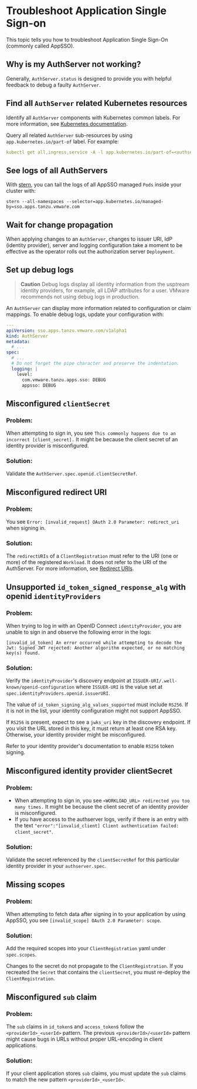 # Troubleshoot Application Single Sign-on

This topic tells you how to troubleshoot Application Single Sign-On (commonly called AppSSO).

## Why is my AuthServer not working?

Generally, `AuthServer.status` is designed to provide you with helpful feedback to debug a faulty `AuthServer`.

## <a id="find-k8s-resources"></a> Find all `AuthServer` related Kubernetes resources

Identify all `AuthServer` components with Kubernetes common labels. For more information,
see [Kubernetes documentation](https://kubernetes.io/docs/concepts/overview/working-with-objects/common-labels/#labels).

Query all related `AuthServer` sub-resources by using `app.kubernetes.io/part-of` label. For example:

```yaml
kubectl get all,ingress,service -A -l app.kubernetes.io/part-of=<authserver-name>
```

## <a id="logs"></a> See logs of all AuthServers

With [stern](https://github.com/stern/stern), you can tail the logs of all AppSSO 
managed `Pods` inside your cluster with:

```shell
stern --all-namespaces --selector=app.kubernetes.io/managed-by=sso.apps.tanzu.vmware.com
```

## <a id="propagation"></a> Wait for change propagation

When applying changes to an `AuthServer`, changes to issuer URI, IdP (identity provider), 
server and logging configuration take a moment to be effective as the operator rolls out 
the authorization server `Deployment`.

## <a id="debug"></a> Set up debug logs

> **Caution** Debug logs display all identity information from the usptream
> identity providers, for example, all LDAP attributes for a user. 
> VMware recommends not using debug logs in production.

An `AuthServer` can display more information related to configuration or claim mappings. 
To enable debug logs, update your configuration with:

```yaml
---
apiVersion: sso.apps.tanzu.vmware.com/v1alpha1
kind: AuthServer
metadata:
  # ...
spec:
  # ...
  # Do not forget the pipe character and preserve the indentation.
  logging: |
    level:
      com.vmware.tanzu.apps.sso: DEBUG
      appsso: DEBUG
```

## Misconfigured `clientSecret`

### Problem:

When attempting to sign in, you see `This commonly happens due to an incorrect [client_secret].` It might be because the
client secret of an identity provider is misconfigured.

### Solution:

Validate the `AuthServer.spec.openid.clientSecretRef`.

## Misconfigured redirect URI

### Problem:

You see `Error: [invalid_request] OAuth 2.0 Parameter: redirect_uri` when signing in.

### Solution:

The `redirectURIs` of a `ClientRegistration` must refer to the URI (one or more) of the registered `Workload`.
It does not refer to the URI of the AuthServer. For more information, see [Redirect URIs](app-operators/workloads-and-appsso.hbs.md#redirect-uris).

## Unsupported `id_token_signed_response_alg` with openid `identityProviders`

### Problem:

When trying to log in with an OpenID Connect `identityProvider`, you are unable to sign in
and observe the following error in the logs: 

```console
[invalid_id_token] An error occurred while attempting to decode the Jwt: Signed JWT rejected: Another algorithm expected, or no matching key(s) found.
```

### Solution:

Verify the `identityProvider`'s discovery endpoint at `ISSUER-URI/.well-known/openid-configuration` where `ISSUER-URI` 
is the value set at `spec.identityProviders.openid.issuerURI`.

The value of `id_token_signing_alg_values_supported` must include `RS256`. If it is not in the list, your identity 
configuration might not support AppSSO.

If `RS256` is present, expect to see a `jwks_uri` key in the discovery endpoint. If you visit the URL stored in this 
key, it must return at least one RSA key. Otherwise, your identity provider might be misconfigured.

Refer to your identity provider's documentation to enable `RS256` token signing.

## Misconfigured identity provider clientSecret

### Problem:

- When attempting to sign in, you see `<WORKLOAD_URL> redirected you too many times.` It might
  be because the client secret of an identity provider is misconfigured.
- If you have access to the authserver logs, verify if there is an entry with the text
  `"error":"[invalid_client] Client authentication failed: client_secret"`.

### Solution:

Validate the secret referenced by the `clientSecretRef` for this particular identity provider in your `authserver.spec`.

## Missing scopes

### Problem:

When attempting to fetch data after signing in to your application by using AppSSO, you
see `[invalid_scope] OAuth 2.0 Parameter: scope`.

### Solution:

Add the required scopes into your `ClientRegistration` yaml under `spec.scopes`.

Changes to the secret do not propagate to the `ClientRegistration`. If you recreated the `Secret` that 
contains the `clientSecret`, you must re-deploy the `ClientRegistration`.

## <a id="sub-claim"></a>Misconfigured `sub` claim

### Problem:

The `sub` claims in `id_token`s and `access_token`s follow the `<providerId>_<userId>` pattern.
The previous `<providerId>/<userId>` pattern might cause bugs in URLs without proper URL-encoding in client
applications.

### Solution:

If your client application stores `sub` claims, you must update the `sub` claims to match the new pattern 
`<providerId>_<userId>`.

